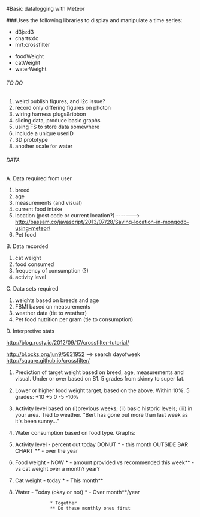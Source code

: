 #Basic datalogging with Meteor

###Uses the following libraries to display and manipulate a time series:
*	d3js:d3
*	charts:dc
*	mrt:crossfilter


- foodWeight
- catWeight
- waterWeight


###### TO DO ########
1. weird publish figures, and i2c issue?
2. record only differing figures on photon
3. wiring harness plugs&ribbon
4. slicing data, produce basic graphs
5. using FS to store data somewhere
6. include a unique userID
7. 3D prototype
8. another scale for water







###### DATA ########

A. Data required from user
1. breed
2. age
3. measurements (and visual)
4. current food intake
5. location (post code or current location?) -------> http://bassam.co/javascript/2013/07/28/Saving-location-in-mongodb-using-meteor/
6. Pet food 

B. Data recorded
1. cat weight
2. food consumed
3. frequency of consumption (?)
4. activity level

C. Data sets required
1. weights based on breeds and age
2. FBMI based on measurements
3. weather data (tie to weather)
4. Pet food nutrition per gram (tie to consumption)

D. Interpretive stats

http://blog.rusty.io/2012/09/17/crossfilter-tutorial/

http://bl.ocks.org/jun9/5631952 --> search dayofweek
http://square.github.io/crossfilter/

1. Prediction of target weight based on breed, age, measurements and visual. Under or over based on B1. 5 grades from skinny to super fat.
2. Lower or higher food weight target, based on the above. Within 10%. 5 grades: +10 +5 0 -5 -10%
3. Activity level based on (i)previous weeks; (ii) basic historic levels; (iii) in your area. Tied to weather. "Bert has gone out more than last week as it's been sunny..."
4. Water consumption based on food type. 
Graphs:
5. Activity level 	- percent out today DONUT *
					- this month OUTSIDE BAR CHART **
					- over the year
6. Food weight 		- NOW *
					- amount provided vs recommended this week**
 					- vs cat weight over a month? year?
7. Cat weight 		- today * 
					- This month**
8. Water 			- Today (okay or not) *
					- Over month**/year

					* Together
					** Do these monthly ones first